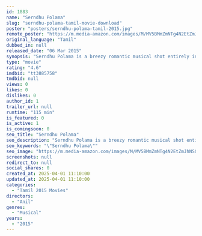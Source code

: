 ```yaml
---
id: 1883
name: "Serndhu Polama"
slug: "serndhu-polama-tamil-movie-download"
poster: "posters/serndhu-polama-tamil-2015.jpg"
remote_poster: "https://m.media-amazon.com/images/M/MV5BMmZmNTg4N2EtZmJhNS00NGIwLWJhNTgtNmJiNjIyNDFjY2Q4XkEyXkFqcGdeQXVyMTEzNzg0Mjkx._V1_SX300.jpg"
original_language: "Tamil"
dubbed_in: null
released_date: "06 Mar 2015"
synopsis: "Serndhu Polama is a breezy romantic musical shot entirely in New Zealand. The film stars Vinay, Preethi Christina Paul and Madhurima in lead roles and has been directed by Anil Kumar."
type: "movie"
rating: "4.6"
imdbid: "tt3885758"
tmdbid: null
views: 0
likes: 0
dislikes: 0
author_id: 1
trailer_url: null
runtime: "115 min"
is_featured: 0
is_active: 1
is_comingsoon: 0
seo_title: "Serndhu Polama"
seo_description: "Serndhu Polama is a breezy romantic musical shot entirely in New Zealand. The film stars Vinay, Preethi Christina Paul and Madhurima in lead roles and has been directed by Anil Kumar."
seo_keywords: "\"Serndhu Polama\""
seo_image: "https://m.media-amazon.com/images/M/MV5BMmZmNTg4N2EtZmJhNS00NGIwLWJhNTgtNmJiNjIyNDFjY2Q4XkEyXkFqcGdeQXVyMTEzNzg0Mjkx._V1_SX300.jpg"
screenshots: null
redirect_to: null
social_shares: 0
created_at: 2025-04-01 11:10:00
updated_at: 2025-04-01 11:10:00
categories:
  - "Tamil 2015 Movies"
directors:
  - "Anil"
genres:
  - "Musical"
years:
  - "2015"
---
```

